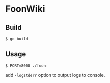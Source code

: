 FoonWiki
====

Build
-----
```
$ go build
```

Usage
-----
```
$ PORT=8000 ./foon
```
add `-logstderr` option to output logs to console.
